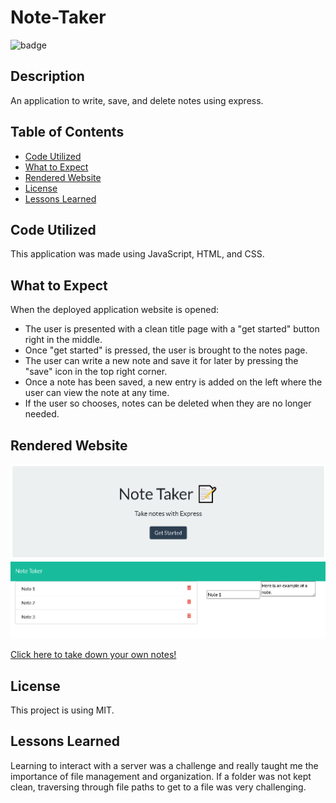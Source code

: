 # Note-Taker

![badge](https://img.shields.io/static/v1?label=license&message=MIT&color=blue)

## Description

An application to write, save, and delete notes using express.

## Table of Contents
- [Code Utilized](#code-utilized:)
- [What to Expect](#what-to-expect:)
- [Rendered Website](#rendered-website:)
- [License](#license:)
- [Lessons Learned](#lessons-learned:)

## Code Utilized

This application was made using JavaScript, HTML, and CSS.

## What to Expect

When the deployed application website is opened:
- The user is presented with a clean title page with a "get started" button right in the middle.
- Once "get started" is pressed, the user is brought to the notes page.
- The user can write a new note and save it for later by pressing the "save" icon in the top right corner.
- Once a note has been saved, a new entry is added on the left where the user can view the note at any time.
- If the user so chooses, notes can be deleted when they are no longer needed.

## Rendered Website

<img src="public\assets\images\note-taker-screenshot1.png" alt="Note Taker Website">
<img src="public\assets\images\note-taker-screenshot2.png" alt="Note Taker Notes Page">

<a href="https://damp-depths-45504.herokuapp.com/" target="_blank"> Click here to take down your own notes!</a>

## License

This project is using MIT.

## Lessons Learned

Learning to interact with a server was a challenge and really taught me the importance of file management and organization. If a folder was not kept clean, traversing through file paths to get to a file was very challenging.